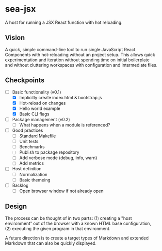 # sea-jsx

A host for running a JSX React function with hot reloading.

## Vision

A quick, simple command-line tool to run single JavaScript React Components with hot-reloading without an project setup. This allows quick experimentation and iteration without spending time on initial boilerplate and without cluttering workspaces with configuration and intermediate files.

## Checkpoints

* [ ] Basic functionality (v0.1)
    * [x] Implicitly create index.html & bootstrap.js
    * [x] Hot-reload on changes
    * [x] Hello world example
    * [x] Basic CLI flags
* [ ] Package management (v0.2)
    * [ ] What happens when a module is referenced?
* [ ] Good practices
    * [ ] Standard Makefile
    * [ ] Unit tests
    * [ ] Benchmarks
    * [ ] Publish to package repository
    * [ ] Add verbose mode (debug, info, warn)
    * [ ] Add metrics
* [ ] Host definition
    * [ ] Normalization
    * [ ] Basic themeing
* [ ] Backlog
    * [ ] Open browser window if not already open

## Design

The process can be thought of in two parts: (1) creating a "host environment" out of the browser with a known HTML base configuration, (2) executing the given program in that environment.

A future direction is to create a target types of Markdown and extended Markdown that can also be quickly displayed.